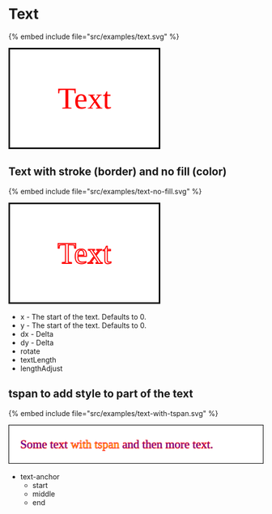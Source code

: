 # Text


{% embed include file="src/examples/text.svg" %}

![Some Text](../examples/text.svg)

## Text with stroke (border) and no fill (color)

{% embed include file="src/examples/text-no-fill.svg" %}

![Text No Fill](../examples/text-no-fill.svg)


* x - The start of the text. Defaults to 0.
* y - The start of the text. Defaults to 0.
* dx - Delta 
* dy - Delta
* rotate
* textLength
* lengthAdjust

## tspan to add style to part of the text

{% embed include file="src/examples/text-with-tspan.svg" %}

![Text No Fill](../examples/text-with-tspan.svg)


* text-anchor
    * start
    * middle
    * end
